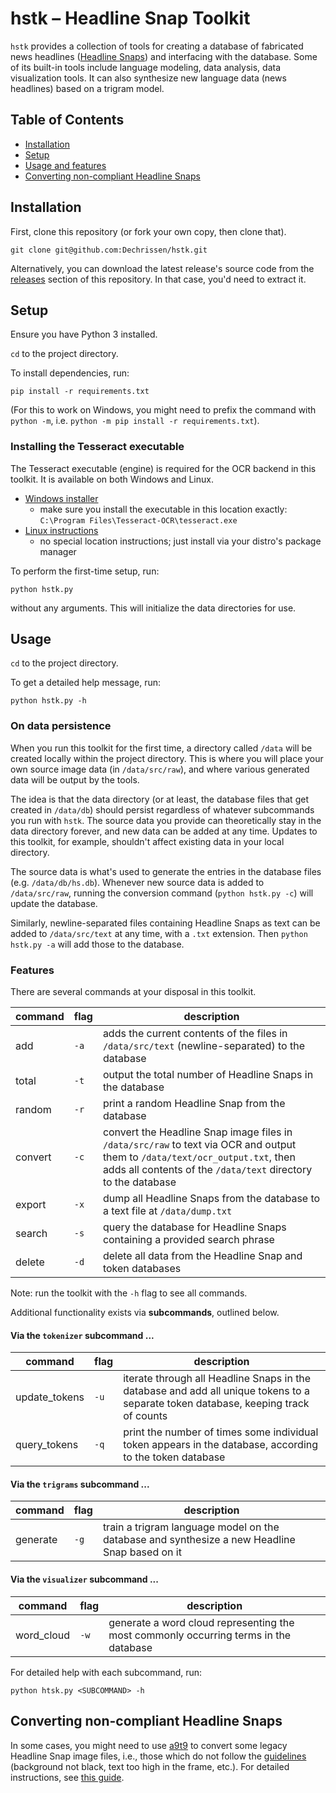 # hstk – Headline Snap Toolkit

`hstk` provides a collection of tools for creating a database of fabricated news headlines ([Headline Snaps](./assets/WHAT.md)) and interfacing with the database. Some of its built-in tools include language modeling, data analysis, data visualization tools. It can also synthesize new language data (news headlines) based on a trigram model.

## Table of Contents

- [Installation](#installation)
- [Setup](#setup)
- [Usage and features](#usage)
- [Converting non-compliant Headline Snaps](#converting-non-compliant-headline-snaps)


## Installation

First, clone this repository (or fork your own copy, then clone that).

```
git clone git@github.com:Dechrissen/hstk.git
```

Alternatively, you can download the latest release's source code from the [releases](https://github.com/Dechrissen/hstk/releases) section of this repository. In that case, you'd need to extract it.

## Setup

Ensure you have Python 3 installed.

`cd` to the project directory.

To install dependencies, run:

```
pip install -r requirements.txt
```

(For this to work on Windows, you might need to prefix the command with `python -m`, i.e. `python -m pip install -r requirements.txt`).

### Installing the Tesseract executable

The Tesseract executable (engine) is required for the OCR backend in this toolkit. It is available on both Windows and Linux.

- [Windows installer](https://github.com/UB-Mannheim/tesseract/wiki)
    - make sure you install the executable in this location exactly: `C:\Program Files\Tesseract-OCR\tesseract.exe`
- [Linux instructions](https://tesseract-ocr.github.io/tessdoc/Installation.html)
    - no special location instructions; just install via your distro's package manager

To perform the first-time setup, run:
```
python hstk.py
```
without any arguments. This will initialize the data directories for use.


## Usage

`cd` to the project directory.

To get a detailed help message, run:

```
python hstk.py -h
```

### On data persistence

When you run this toolkit for the first time, a directory called `/data` will be created locally within the project directory. This is where you will place your own source image data (in `/data/src/raw`), and where various generated data will be output by the tools.

The idea is that the data directory (or at least, the database files that get created in `/data/db`) should persist regardless of whatever subcommands you run with `hstk`. The source data you provide can theoretically stay in the data directory forever, and new data can be added at any time. Updates to this toolkit, for example, shouldn't affect existing data in your local directory.

The source data is what's used to generate the entries in the database files (e.g. `/data/db/hs.db`). Whenever new source data is added to `/data/src/raw`, running the conversion command (`python hstk.py -c`) will update the database.

Similarly, newline-separated files containing Headline Snaps as text can be added to `/data/src/text` at any time, with a `.txt` extension. Then `python hstk.py -a` will add those to the database.

### Features

There are several commands at your disposal in this toolkit.

command | flag | description
--- | --- | ---
add | `-a` | adds the current contents of the files in `/data/src/text` (newline-separated) to the database
total | `-t` | output the total number of Headline Snaps in the database
random | `-r` | print a random Headline Snap from the database
convert | `-c` | convert the Headline Snap image files in `/data/src/raw` to text via OCR and output them to `/data/text/ocr_output.txt`, then adds all contents of the `/data/text` directory to the database
export | `-x` | dump all Headline Snaps from the database to a text file at `/data/dump.txt`
search | `-s` | query the database for Headline Snaps containing a provided search phrase
delete | `-d` | delete all data from the Headline Snap and token databases

Note: run the toolkit with the `-h` flag to see all commands.

Additional functionality exists via **subcommands**, outlined below.

#### Via the `tokenizer` subcommand ...
command | flag | description
--- | --- | ---
update_tokens | `-u` | iterate through all Headline Snaps in the database and add all unique tokens to a separate token database, keeping track of counts
query_tokens | `-q` | print the number of times some individual token appears in the database, according to the token database

#### Via the `trigrams` subcommand ...
command | flag | description
--- | --- | ---
generate | `-g` | train a trigram language model on the database and synthesize a new Headline Snap based on it

#### Via the `visualizer` subcommand ...
command | flag | description
--- | --- | ---
word_cloud | `-w` | generate a word cloud representing the most commonly occurring terms in the database

For detailed help with each subcommand, run:

```
python htsk.py <SUBCOMMAND> -h
```

## Converting non-compliant Headline Snaps

In some cases, you might need to use [a9t9](https://github.com/A9T9/Free-OCR-Software) to convert some legacy Headline Snap image files, i.e., those which do not follow the [guidelines](./assets/GUIDELINES.md) (background not black, text too high in the frame, etc.). For detailed instructions, see [this guide](./assets/LEGACY_CONVERSION.md).



